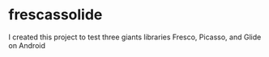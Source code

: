 # frescassolide
I created this project to test three giants libraries Fresco, Picasso, and Glide on Android
